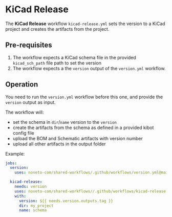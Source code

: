 # KiCad Release

The **KiCad Release** workflow `kicad-release.yml` sets the version to a KiCad project and creates the artifacts from the project.

## Pre-requisites

1. The workflow expects a KiCad schema file in the provided `kicad_sch_path` file path to set the version
2. The workflow expects a the `version` output of the `version.yml` workflow.

## Operation

You need to run the `version.yml` workflow before this one, and provide the `version` output as input.

The workflow will:

- set the schema in `dir`/`name` version to the `version`
- create the artifacts from the schema as defined in a provided kibot config file
- upload the BOM and Schematic artifacts with version number
- upload all other artifacts in the output folder

Example:

```yaml
jobs:
  version:
    uses: noveto-com/shared-workflows/.github/workflows/version.yml@main

  kicad-release:
    needs: version
    uses: noveto-com/shared-workflows//.github/workflows/kicad-release.yml@main
    with: 
      version: ${{ needs.version.outputs.tag }}
      dir: my_project
      name: schema
```
